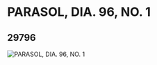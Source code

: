 # PARASOL, DIA. 96, NO. 1
## 29796
![PARASOL, DIA. 96, NO. 1](https://lc-www-live-s.legocdn.com/media/bricks/5/2/6175626.jpg)